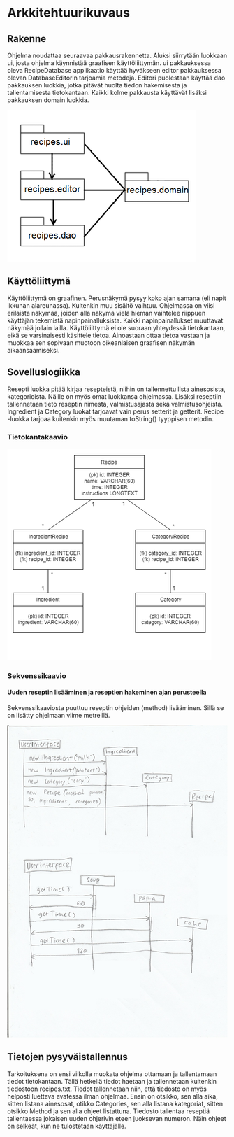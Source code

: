 # Arkkitehtuurikuvaus

## Rakenne

Ohjelma noudattaa seuraavaa pakkausrakennetta. Aluksi siirrytään luokkaan ui, josta ohjelma käynnistää graafisen käyttöliittymän. ui pakkauksessa oleva RecipeDatabase applikaatio käyttää hyväkseen editor pakkauksessa olevan DatabaseEditorin tarjoamia metodeja. Editori puolestaan käyttää dao pakkauksen luokkia, jotka pitävät huolta tiedon hakemisesta ja tallentamisesta tietokantaan. Kaikki kolme pakkausta käyttävät lisäksi pakkauksen domain luokkia. 

![alt text](https://github.com/kuukelo/ot-harjoitustyo/blob/master/dokumentaatio/kuvat/Rakenne.png)

## Käyttöliittymä

Käyttöliittymä on graafinen. Perusnäkymä pysyy koko ajan samana (eli napit ikkunan alareunassa). Kuitenkin muu sisältö vaihtuu. Ohjelmassa on viisi erilaista näkymää, joiden alla näkymä vielä hieman vaihtelee riippuen käyttäjän tekemistä napinpainalluksista. Kaikki napinpainallukset muuttavat näkymää jollain lailla. Käyttöliittymä ei ole suoraan yhteydessä tietokantaan, eikä se varsinaisesti käsittele tietoa. Ainoastaan ottaa tietoa vastaan ja muokkaa sen sopivaan muotoon oikeanlaisen graafisen näkymän aikaansaamiseksi.

## Sovelluslogiikka

Resepti luokka pitää kirjaa resepteistä, niihin on tallennettu lista ainesosista, kategorioista. Näille on myös omat luokkansa ohjelmassa. Lisäksi reseptiin tallennetaan tieto reseptin nimestä, valmistusajasta sekä valmistusohjeista. Ingredient ja Category luokat tarjoavat vain perus setterit ja getterit. Recipe -luokka tarjoaa kuitenkin myös muutaman toString() tyyppisen metodin. 

### Tietokantakaavio

![alt text](https://github.com/kuukelo/ot-harjoitustyo/blob/master/dokumentaatio/kuvat/tietokantakaavio.PNG)

### Sekvenssikaavio

#### Uuden reseptin lisääminen ja reseptien hakeminen ajan perusteella

Sekvenssikaaviosta puuttuu reseptin ohjeiden (method) lisääminen. Sillä se on lisätty ohjelmaan viime metreillä.

![alt text](https://github.com/kuukelo/ot-harjoitustyo/blob/master/dokumentaatio/kuvat/Sekvenssikaavio.jpg)


## Tietojen pysyväistallennus

Tarkoituksena on ensi viikolla muokata ohjelma ottamaan ja tallentamaan tiedot tietokantaan. Tällä hetkellä tiedot haetaan ja tallennetaan kuitenkin tiedostoon recipes.txt. Tiedot tallennetaan niin, että tiedosto on myös helposti luettava avatessa ilman ohjelmaa. Ensin on otsikko, sen alla aika, sitten listana ainesosat, otikko Categories, sen alla listana kategoriat, sitten otsikko Method ja sen alla ohjeet listattuna. Tiedosto tallentaa reseptiä tallentaessa jokaisen uuden ohjerivin eteen juoksevan numeron. Näin ohjeet on selkeät, kun ne tulostetaan käyttäjälle.

